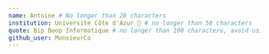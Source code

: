 ```yaml
---
name: Antoine # No longer than 28 characters
institution: Université Côte d'Azur 🚩 # no longer than 58 characters
quote: Bip Boop Informatique # no longer than 100 characters, avoid using quotes(") to guarantee the format remains the same.
github_user: MonsieurCo
---
```

